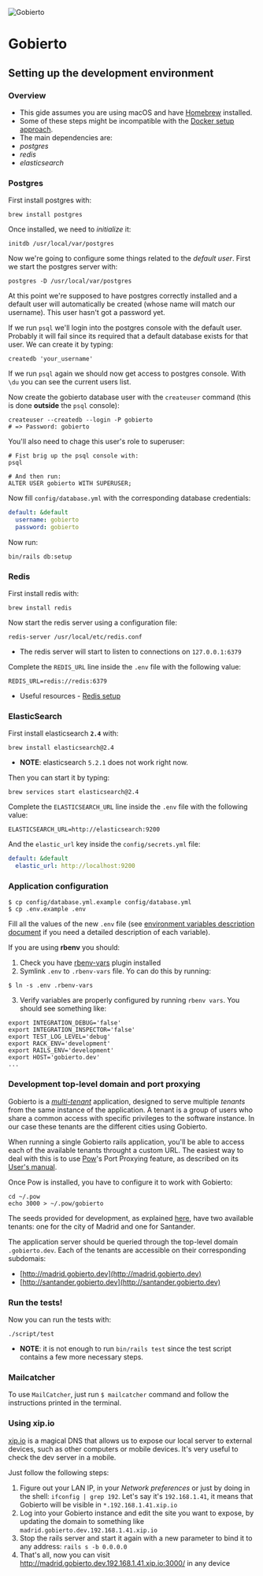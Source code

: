 ![Gobierto](https://gobierto.es/assets/logo_gobierto.png)

# Gobierto

## Setting up the development environment

### Overview

* This gide assumes you are using macOS and have [Homebrew](https://brew.sh/) installed.
* Some of these steps might be incompatible with the [Docker setup approach](development-environment-docker.md).
* The main dependencies are:
 * *postgres*
 * *redis*
 * *elasticsearch*

### Postgres

First install postgres with:

```shell
brew install postgres
```

Once installed, we need to *initialize* it:

```shell
initdb /usr/local/var/postgres
```

Now we're going to configure some things related to the *default user*. First we start the postgres server with:

```shell
postgres -D /usr/local/var/postgres
```

At this point we're supposed to have postgres correctly installed and a default user will automatically be created (whose name will match our username). This user hasn't got a password yet.

If we run `psql` we'll login into the postgres console with the default user. Probably it will fail since its required that a default database exists for that user. We can create it by typing:

```shell
createdb 'your_username'
```

If we run `psql` again we should now get access to postgres console. With `\du` you can see the current users list.

Now create the gobierto database user with the `createuser` command (this is done **outside** the `psql` console):

```shell
createuser --createdb --login -P gobierto
# => Password: gobierto
```

You'll also need to chage this user's role to superuser:

```shell
# Fist brig up the psql console with:
psql

# And then run:
ALTER USER gobierto WITH SUPERUSER;
```

Now fill `config/database.yml` with the corresponding database credentials:

```yaml
default: &default
  username: gobierto
  password: gobierto
```

Now run:

```shell
bin/rails db:setup
```

### Redis

First install redis with:

```shell
brew install redis
```

Now start the redis server using a configuration file:

```shell
redis-server /usr/local/etc/redis.conf
```

* The redis server will start to listen to connections on `127.0.0.1:6379`

Complete the `REDIS_URL` line inside the `.env` file with the following value:

```shell
REDIS_URL=redis://redis:6379
```

* Useful resources - [Redis setup](https://medium.com/@petehouston/install-and-config-redis-on-mac-os-x-via-homebrew-eb8df9a4f298#.9sky45p09)


### ElasticSearch

First install elasticsearch **`2.4`** with:

```shell
brew install elasticsearch@2.4
```

* **NOTE**: elasticsearch `5.2.1` does not work right now.

Then you can start it by typing:

```shell
brew services start elasticsearch@2.4
```

Complete the `ELASTICSEARCH_URL` line inside the `.env` file with the following value:

```shell
ELASTICSEARCH_URL=http://elasticsearch:9200
```

And the `elastic_url` key inside the `config/secrets.yml` file:

```yaml
default: &default
  elastic_url: http://localhost:9200
```

### Application configuration

```shell
$ cp config/database.yml.example config/database.yml
$ cp .env.example .env
```

Fill all the values of the new `.env` file (see [environment variables description document](docs/environment-variables.md) if you need a detailed description of each variable).

If you are using **rbenv** you should:

1. Check you have [rbenv-vars](https://github.com/rbenv/rbenv-vars) plugin installed
2. Symlink `.env` to `.rbenv-vars` file. Yo can do this by running:

```shell
$ ln -s .env .rbenv-vars
```

3. Verify variables are properly configured by running `rbenv vars`. You should see something like:

```shell
export INTEGRATION_DEBUG='false'
export INTEGRATION_INSPECTOR='false'
export TEST_LOG_LEVEL='debug'
export RACK_ENV='development'
export RAILS_ENV='development'
export HOST='gobierto.dev'
...
```

### Development top-level domain and port proxying

Gobierto is a [_multi-tenant_](https://en.wikipedia.org/wiki/Multitenancy) application, designed to serve multiple *tenants* from the same instance of the application. A tenant is a group of users who share a common access with specific privileges to the software instance. In our case these tenants are the different cities using Gobierto.

When running a single Gobierto rails application, you'll be able to access each of the available tenants throught a custom URL. The easiest way to deal with this is to use [Pow](http://pow.cx/)'s Port Proxying feature, as described on its [User's manual](http://pow.cx/manual.html#section_2.1.4).

Once Pow is installed, you have to configure it to work with Gobierto:

```shell
cd ~/.pow
echo 3000 > ~/.pow/gobierto
```

The seeds provided for development, as explained [here](user-namespace.md), have two available tenants: one for the city of Madrid and one for Santander.

The application server should be queried through the top-level domain `.gobierto.dev`. Each of the tenants are accessible on their corresponding subdomais:

* [http://madrid.gobierto.dev](http://madrid.gobierto.dev)
* [http://santander.gobierto.dev](http://santander.gobierto.dev)

### Run the tests!

Now you can run the tests with:

```shell
./script/test
```

* **NOTE**: it is not enough to run `bin/rails test` since the test script contains a few more necessary steps.

### Mailcatcher

To use `MailCatcher`, just run `$ mailcatcher` command and follow the instructions printed in the terminal.

### Using xip.io

[xip.io](http://xip.io) is a magical DNS that allows us to expose our local server to external devices, such as other computers or mobile devices. It's very useful to check the dev server in a mobile.

Just follow the following steps:

1. Figure out your LAN IP, in your _Network preferences_ or just by doing in the shell: `ifconfig | grep 192`.  Let's say it's `192.168.1.41`, it means that Gobierto will be visible in `*.192.168.1.41.xip.io`
2. Log into your Gobierto instance and edit the site you want to expose, by updating the domain to something like `madrid.gobierto.dev.192.168.1.41.xip.io`
3. Stop the rails server and start it again with a new parameter to bind it to any address: `rails s -b 0.0.0.0`
4. That's all, now you can visit http://madrid.gobierto.dev.192.168.1.41.xip.io:3000/ in any device

